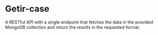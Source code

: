 # Getir-case
 A RESTful API with a single endpoint that fetches the data in the provided MongoDB collection and return the results in the requested format.
